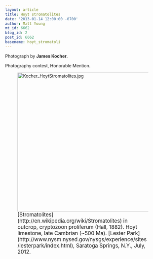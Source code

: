 ```yaml
---
layout: article
title: Hoyt stromatolites
date: '2013-01-14 12:00:00 -0700'
author: Matt Young
mt_id: 6662
blog_id: 2
post_id: 6662
basename: hoyt_stromatoli
---
```

Photograph by **James Kocher**.

Photography contest, Honorable Mention.


<figure>
<img src="{{ site.baseurl }}/uploads/2013/Kocher_HoytStromatolites.jpg" alt="Kocher_HoytStromatolites.jpg" width="600" height="449" />
<figcaption markdown="span">
<big>[Stromatolites](http://en.wikipedia.org/wiki/Stromatolites) in outcrop, cryptozoon proliferum (Hall, 1882).  Hoyt limestone, late Cambrian (~500 Ma).  [Lester Park](http://www.nysm.nysed.gov/nysgs/experience/sites/lesterpark/index.html), Saratoga Springs, N.Y., July, 2012.</big>

</figcaption>
</figure>
